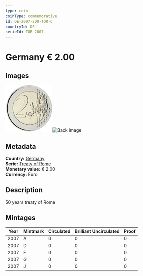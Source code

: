 ```yaml
---
type: coin
coinType: commemorative
id: DE-2007-200-TOR-C
countryId: DE
serieId: TOR-2007
---
```


# Germany € 2.00

## Images

<img src="../../Images/common-2007-200.png" height="150" alt="Front image"><img src="Images/DE-2007-200-000.png" height="150" alt="Back image">

## Metadata

**Country:** [Germany](../../Countries/Germany/index.md)\
**Serie:** [Treaty of Rome](index.md)\
**Monetary value:** € 2.00\
**Currency:** Euro

## Description
50 years treaty of Rome

## Mintages

| Year | Mintmark | Circulated | Brilliant Uncirculated | Proof |
| ---- | -------- | ---------- | ---------------------- | ----- |
| 2007 | A | 0| 0 | 0 |
| 2007 | D | 0| 0 | 0 |
| 2007 | F | 0| 0 | 0 |
| 2007 | G | 0| 0 | 0 |
| 2007 | J | 0| 0 | 0 |
